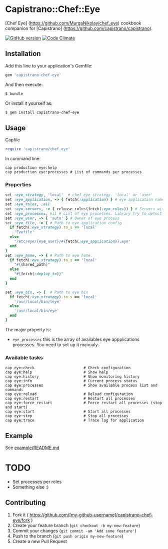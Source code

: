 # Capistrano::Chef::Eye

[Chef Eye] (https://github.com/MurgaNikolay/chef_eye) cookbook companion for [Capistrano]  (https://github.com/capistrano/capistrano).

[![GitHub version](https://badge.fury.io/gh/MurgaNikolay%2Fcapistrano-chef-eye.svg)](http://badge.fury.io/gh/MurgaNikolay%2Fcapistrano-chef-eye)
[![Code Climate](https://codeclimate.com/github/MurgaNikolay/capistrano-chef-eye/badges/gpa.svg)](https://codeclimate.com/github/MurgaNikolay/capistrano-chef-eye)

## Installation

Add this line to your application's Gemfile:

```ruby
gem 'capistrano-chef-eye'
```
And then execute:

```bash
$ bundle
```
Or install it yourself as:

```bash
$ gem install capistrano-chef-eye
```
## Usage

Capfile

```ruby
require 'capistrano/chef_eye'
```    
In command line:

    cap production eye:help
    cap production eye:processes # List of commands per processes

### Properties

```ruby
set :eye_strategy, 'local'  # chef_eye strategy. 'local' or 'user'
set :eye_application, -> { fetch(:application) } # eye application name. Used for generate path to eye file, and service name
set :eye_roles, :all
set :eye_servers, -> { release_roles(fetch(:eye_roles)) } # Servers with eye. Fetched by eye_roles
set :eye_processes, nil # List of eye processes. Library try to detect processes automatically, if nil
set :eye_user, -> { 'auto' } # Owner of eye process
set :eye_file, -> { # Path to eye application config
  if fetch(:eye_strategy).to_s == 'local'
    'Eyefile'
  else
    "/etc/eye/{eye_user}/#{fetch(:eye_application)}.eye"
  end
}
set :eye_home, -> { # Path to eye home. 
  if fetch(:eye_strategy).to_s == 'local'
    "#{shared_path}"
  else
    "#{fetch(:deploy_to)}"
  end
}

set :eye_bin, -> {  # Path to eye bin
  if fetch(:eye_strategy).to_s == 'local'
    '/usr/local/bin/leye'
  else
    '/usr/local/bin/eye'
  end
}
```
The major property is:

  * `eye_processes`  this is the array of availables eye appplications processes. You need to set up it manualy.
  
### Available tasks

    cap eye:check                      # Check configuration
    cap eye:help                       # Show help
    cap eye:history                    # Show monitoring history
    cap eye:info                       # Current process status
    cap eye:processes                  # Show available process list and commands
    cap eye:reload                     # Reload configuration
    cap eye:restart                    # Restart all processes
    cap eye:force_restart              # Force restart all processes (stop and start)
    cap eye:start                      # Start all processes
    cap eye:stop                       # Stop all processes
    cap eye:trace                      # Trace log for application

## Example 
  
See [example/README.md](example/README.md) 

# TODO 

  - Set processes per roles
  - Something else :)
   
## Contributing

1. Fork it ( https://github.com/[my-github-username]/capistrano-chef-eye/fork )
2. Create your feature branch (`git checkout -b my-new-feature`)
3. Commit your changes (`git commit -am 'Add some feature'`)
4. Push to the branch (`git push origin my-new-feature`)
5. Create a new Pull Request
